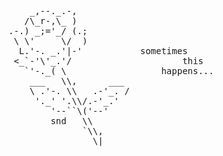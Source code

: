 <pre>
    _,--._.-,
   /\_r-,\_ )
.-.) _;='_/ (.;
 \ \'     \/  )
  L.'-. _.'|-'           sometimes 
 <_`-'\'_.'/                     this
   `'-._( \                  happens...
    ___   \\,      ___
    \ .'-. \\   .-'_. /
     '._' '.\\/.-'_.'
        '--``\('--'
        snd   \\
              `\\,
                \|
</pre>
